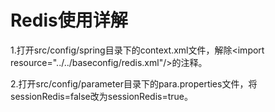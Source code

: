 # Redis使用详解

1.打开src/config/spring目录下的context.xml文件，解除&lt;import resource="../../baseconfig/redis.xml"/&gt;的注释。

2.打开src/config/parameter目录下的para.properties文件，将sessionRedis=false改为sessionRedis=true。



